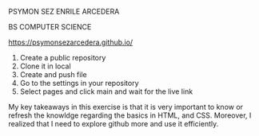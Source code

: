 PSYMON SEZ ENRILE ARCEDERA

BS COMPUTER SCIENCE

https://psymonsezarcedera.github.io/

1. Create a public repository
2. Clone it in local
3. Create and push file
4. Go to the settings in your repository
5. Select pages and click main and wait for the live link

My key takeaways in this exercise is that it is very important to know or refresh the knowldge regarding the basics in HTML, and CSS. Moreover, I realized that I need to explore github more and use it efficiently.
